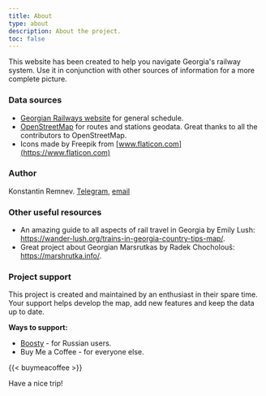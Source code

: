 ```yaml
---
title: About
type: about
description: About the project.
toc: false
---
```

This website has been created to help you navigate Georgia's railway system. Use it in conjunction with other sources of information for a more complete picture.

### Data sources
- [Georgian Railways website](https://www.railway.ge/en/traffic-general-schedule/) for general schedule.
- [OpenStreetMap](https://www.openstreetmap.org) for routes and stations geodata. Great thanks to all the contributors to OpenStreetMap.
- Icons made by Freepik from [www.flaticon.com](https://www.flaticon.com)

### Author
Konstantin Remnev. [Telegram](https://t.me/konstantin_remnev), [email](geo.railways.help@gmail.com)

### Other useful resources
- An amazing guide to all aspects of rail travel in Georgia by Emily Lush: https://wander-lush.org/trains-in-georgia-country-tips-map/.
- Great project about Georgian Marsrutkas by Radek Chocholouš: https://marshrutka.info/.

### Project support
This project is created and maintained by an enthusiast in their spare time. Your support helps develop the map, add new features and keep the data up to date.

**Ways to support:**
- [Boosty](https://boosty.to/argbjorn) - for Russian users.
- Buy Me a Coffee - for everyone else.

{{< buymeacoffee >}}

Have a nice trip!
